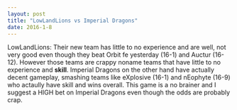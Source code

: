 ```yaml
---
layout: post
title: "LowLandLions vs Imperial Dragons"
date: 2016-1-8
---
```


LowLandLions: 
Their new team has little to no experience and are well, not very good even though they beat Orbit fe yesterday (16-1) and Auctur (16-12).
However those teams are crappy noname teams that have little to no experience and **skill**. 
Imperial Dragons on the other hand have actually decent gameplay, smashing teams like eXplosive (16-1) and nEophyte (16-9) who actaully have skill and wins overall.
This game is a no brainer and I suggest a HIGH bet on Imperial Dragons even though the odds are probably crap.
